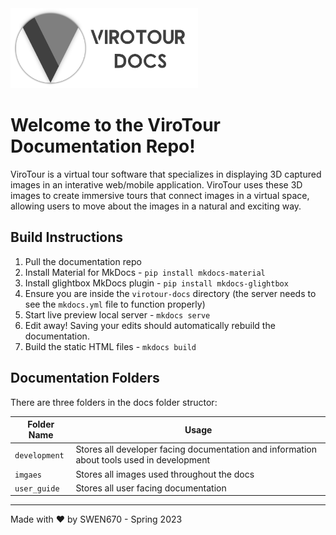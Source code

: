 <img src="images/../docs/images/logo-docs.png" width="300px">

# Welcome to the ViroTour Documentation Repo!

ViroTour is a virtual tour software that specializes in displaying 3D captured images in an interative web/mobile application.  ViroTour uses these 3D images to create immersive tours that connect images in a virtual space, allowing users to move about the images in a natural and exciting way.  


## Build Instructions
1. Pull the documentation repo
2. Install Material for MkDocs - `pip install mkdocs-material`
3. Install glightbox MkDocs plugin - `pip install mkdocs-glightbox`
4. Ensure you are inside the `virotour-docs` directory (the server needs to see the `mkdocs.yml` file to function properly)
5. Start live preview local server - `mkdocs serve`
6. Edit away!  Saving your edits should automatically rebuild the documentation.
7. Build the static HTML files - `mkdocs build`


## Documentation Folders

There are three folders in the docs folder structor:

| **Folder Name** | **Usage**                                                                                  |
|-----------------|--------------------------------------------------------------------------------------------|
| `development`   | Stores all developer facing documentation and information about tools used in development  |
| `imgaes`        | Stores all images used throughout the docs                                                 |
| `user_guide`    | Stores all user facing documentation                                                       |


___

Made with ❤️ by SWEN670 - Spring 2023